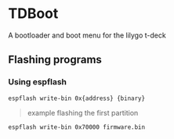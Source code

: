 # TDBoot
 A bootloader and boot menu for the lilygo t-deck

## Flashing programs
### Using espflash

`espflash write-bin 0x{address} {binary}`

> example flashing the first partition

`espflash write-bin 0x70000 firmware.bin`
